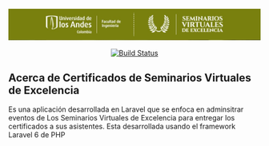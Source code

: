 <p align="center"><img src="./public/excelencia/cabezote.jpg"></p>

<p align="center">
<a href="https://travis-ci.org/donleandro/Certificados-de-Excelencia-Uniandes"><img src="https://travis-ci.org/donleandro/Certificados-de-Excelencia-Uniandes.svg" alt="Build Status"></a>
</p>

## Acerca de Certificados de Seminarios Virtuales de Excelencia

Es una aplicación desarrollada en Laravel que se enfoca en adminsitrar eventos de Los Seminarios Virtuales de Excelencia para entregar los certificados a sus asistentes.
Esta desarrollada usando el framework Laravel 6 de PHP
